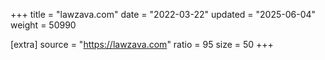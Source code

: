 +++
title = "lawzava.com"
date = "2022-03-22"
updated = "2025-06-04"
weight = 50990

[extra]
source = "https://lawzava.com"
ratio = 95
size = 50
+++
